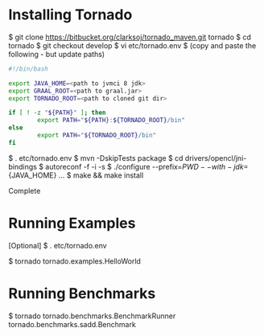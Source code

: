 
# Installing Tornado #

  $ git clone https://bitbucket.org/clarksoj/tornado_maven.git tornado
  $ cd tornado
  $ git checkout develop
  $ vi etc/tornado.env
  $ (copy and paste the following - but update paths)

```bash
#!/bin/bash

export JAVA_HOME=<path to jvmci 8 jdk>
export GRAAL_ROOT=<path to graal.jar>
export TORNADO_ROOT=<path to cloned git dir>

if [ ! -z "${PATH}" ]; then
        export PATH="${PATH}:${TORNADO_ROOT}/bin"
else
        export PATH="${TORNADO_ROOT}/bin"
fi
```

  $ . etc/tornado.env
  $ mvn -DskipTests package
  $ cd drivers/opencl/jni-bindings
  $ autoreconf -f -i -s
  $ ./configure --prefix=${PWD} --with-jdk=${JAVA_HOME}
  ...
  $ make && make install

Complete

# Running Examples #

  [Optional]
  $ . etc/tornado.env
  
  $ tornado tornado.examples.HelloWorld


# Running Benchmarks #

  $ tornado tornado.benchmarks.BenchmarkRunner tornado.benchmarks.sadd.Benchmark


